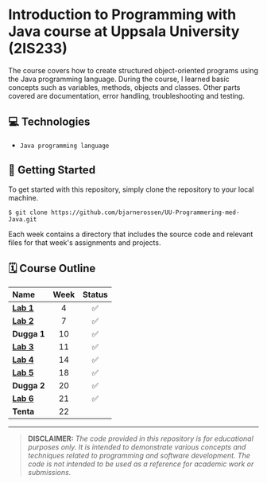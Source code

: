 # Introduction to Programming with Java course at Uppsala University (2IS233)
The course covers how to create structured object-oriented programs using the Java programming language. During the course, I learned basic concepts such as variables, methods, objects and classes. Other parts covered are documentation, error handling, troubleshooting and testing.

## 💻 Technologies
* `Java programming language`

## 🚀 Getting Started
To get started with this repository, simply clone the repository to your local machine.

```terminal
$ git clone https://github.com/bjarnerossen/UU-Programmering-med-Java.git
```

Each week contains a directory that includes the source code and relevant files for that week's assignments and projects.

## **🗓️ Course Outline**
| Name        |  Week |  Status |
| :---------- | :----: | :----: |
| **[Lab 1](https://github.com/bjarnerossen/UU-Programmering-med-Java/blob/main/Lab1/src/KnotToKph.java)**   |   4 | ✅ |
| **[Lab 2](https://github.com/bjarnerossen/UU-Programmering-med-Java/blob/main/Lab2/src/CharCounter.java)**   |   7 |  ✅ |
| **Dugga 1**   |  10 | ✅ |
| **[Lab 3](https://github.com/bjarnerossen/UU-Programmering-med-Java/blob/main/Lab3/src/AverageCalculator.java)**  | 11 | ✅ |
| **[Lab 4](https://github.com/bjarnerossen/UU-Programmering-med-Java/blob/main/Lab4.txt)** | 14 | ✅ |
| **[Lab 5](https://github.com/bjarnerossen/UU-Programmering-med-Java/tree/main/Lab5/TranslationGame/src)** | 18 | ✅ |
| **Dugga 2** | 20 | ✅ |
| **[Lab 6](https://github.com/bjarnerossen/UU-Programmering-med-Java/tree/main/Lab6/moviedatabase)** | 21 |✅ |
| **Tenta** | 22 |

---
> **DISCLAIMER:** *The code provided in this repository is for educational purposes only. It is intended to demonstrate various concepts and techniques related to programming and software development. The code is not intended to be used as a reference for academic work or submissions.*
